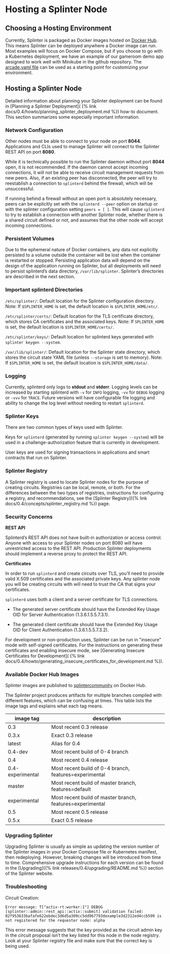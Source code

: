 # Hosting a Splinter Node

<!--
  Copyright 2018-2021 Cargill Incorporated
  Licensed under Creative Commons Attribution 4.0 International License
  https://creativecommons.org/licenses/by/4.0/
-->

## Choosing a Hosting Environment

Currently, Splinter is packaged as Docker images hosted on
[Docker Hub](https://hub.docker.com/u/splintercommunity/). This means
Splinter can be deployed anywhere a Docker image can run. Most examples will
focus on Docker Compose, but if you choose to go with a Kubernetes
deployment, we have an example of our gameroom demo app designed to work well
with Minikube in the github repository. The [arcade.yaml
file](https://github.com/Cargill/splinter/blob/master/docker/kubernetes/arcade.yaml)
can be used as a starting
point for customizing your environment.

## Hosting a Splinter Node

Detailed information about planning your Splinter deployment can be found in
[Planning a Splinter Deployment](
{% link docs/0.4/howto/planning_splinter_deployment.md %})
how-to document. This section summarizes some especially important information.

### Network Configuration

Other nodes must be able to connect to your node on port **8044**.
Applications and CLIs used to manage Splinter will connect to the Splinter REST
API on port **8080**.

While it is technically possible to run the Splinter daemon without port
**8044** open, it is not recommended. If the daemon cannot accept incoming
connections, it will not be able to receive circuit management requests from new
peers. Also, if an existing peer has disconnected, the peer will try to
reestablish a connection to `splinterd` behind the firewall, which will be
unsuccessful.

If running behind a firewall without an open port is absolutely necessary, peers
can be explicitly set with the `splinterd --peer` option on startup or with the
splinter configuration setting `peers = [ ]`. This will cause `splinterd` to try
to establish a connection with another Splinter node, whether there is a
shared circuit defined or not, and assumes that the other node will accept
incoming connections.

### Persistent Volumes

Due to the ephemeral nature of Docker containers, any data not explicitly
persisted to a volume outside the container will be lost when the container is
restarted or stopped. Persisting application data will depend on the design of
the application running on Splinter, but all deployments will need to persist
splinterd’s data directory, `/var/lib/splinter`. Splinter’s directories are
described in the next section.


### Important splinterd Directories

`/etc/splinter/`:
Default location for the Splinter configuration directory. Note: If
`$SPLINTER_HOME` is set, the default location is `$SPLINTER_HOME/etc/`.

`/etc/splinter/certs/`:
Default location for the TLS certificate directory, which stores CA certificates
and the associated keys. Note: If `SPLINTER_HOME` is set, the default location
is `$SPLINTER_HOME/certs/`.

`/etc/splinter/keys/`:
Default location for splinterd keys generated with `splinter keygen --system`.

`/var/lib/splinter/`:
Default location for the Splinter state directory, which stores the circuit
state YAML file (unless `--storage`  is  set  to  memory). Note: If
`$SPLINTER_HOME` is set, the default location is `$SPLINTER_HOME/data/`.

### Logging

Currently, splinterd only logs to **stdout** and **stderr**. Logging levels can
be increased by starting splinterd with `-v` for `INFO` logging, `-vv` for
`DEBUG` logging or `-vvv` for `TRACE`. Future versions will have configurable
file logging and ability to change the log level without needing to restart
`splinterd`.


### Splinter Keys

There are two common types of keys used with Splinter.

Keys for `splinterd` (generated by running `splinter keygen --system`) will be
used in a challenge-authorization feature that is currently in development.

User keys are used for signing transactions in applications and smart contracts
that run on Splinter.

### Splinter Registry

A Splinter registry is used to locate Splinter nodes for the purpose of creating
circuits. Registries can be local, remote, or both. For the differences between
the two types of registries, instructions for configuring a registry, and
recommendations, see the
[Splinter Registry]({% link docs/0.4/concepts/splinter_registry.md %})
page.


### Security Concerns

**REST API**

Splinterd’s REST API does not have built-in authorization or access control.
Anyone with access to your Splinter nodes on port 8080 will have unrestricted
access to the REST API. Production Splinter deployments should implement a
reverse proxy to protect the REST API.

**Certificates**

In order to run `splinterd` and create circuits over TLS, you’ll need to provide
valid X.509 certificates and the associated private keys. Any splinter node you
will be creating circuits with will need to trust the CA that signs your
certificates.

`splinterd` uses both a client and a server certificate for TLS
connections.

* The generated server certificate should have the Extended Key Usage
  OID for Server Authentication (1.3.6.1.5.5.7.3.1).

* The generated client certificate should have the Extended Key Usage
  OID for Client Authentication (1.3.6.1.5.5.7.3.2).

For development or non-production uses, Splinter can be run in "insecure" mode
with self-signed certificates. For the instructions on generating these
certificates and enabling insecure mode, see
[Generating Insecure Certificates for Development](
{% link docs/0.4/howto/generating_insecure_certificates_for_development.md %}).

### Available Docker Hub Images

Splinter images are published to
[splintercommunity](https://hub.docker.com/u/splintercommunity) on
Docker Hub.

The Splinter project produces artifacts for multiple branches compiled with
different features, which can be confusing at times. This table lists the
image tags and explains what each tag means.

| image tag        | description                                               |
|------------------|-----------------------------------------------------------|
| 0.3              | Most recent 0.3 release                                   |
| 0.3.x            | Exact 0.3 release                                         |
| latest           | Alias for 0.4                                             |
| 0.4-dev          | Most recent build of 0-4 branch                           |
| 0.4              | Most recent 0.4 release                                   |
| 0.4-experimental | Most recent build of 0-4 branch, features=experimental    |
| master           | Most recent build of master branch, features=default      |
| experimental     | Most recent build of master branch, features=experimental |
| 0.5              | Most recent 0.5 release                                   |
| 0.5.x            | Exact 0.5 release                                         |


### Upgrading Splinter

Upgrading Splinter is usually as simple as updating the version number of the
Splinter images in your Docker Compose file or Kubernetes manifest, then
redeploying. However, breaking changes will be introduced from time to time.
Comprehensive upgrade instructions for each version can be found in the
[Upgrading]({% link releases/0.4/upgrading/README.md %})
section of the Splinter website.

### Troubleshooting

Circuit Creation:

```
Error message: T["actix-rt:worker:1"] DEBUG [splinter::admin::rest_api::actix::submit] validation failed: 02f953633bafafe622ebdec3d6d5a309cc5dd967793dexample3d2312ed4ccb599 is not registered for the requester node: alpha
```

This error message suggests that the key provided as the circuit admin key in the
circuit proposal isn’t the key listed for this node in the node registry.
Look at your Splinter registry file and make sure that the correct key is
being used.
